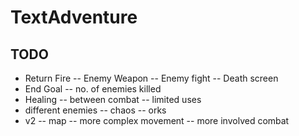 # TextAdventure

## TODO
- Return Fire
-- Enemy Weapon
-- Enemy fight
-- Death screen
- End Goal
-- no. of enemies killed
- Healing
-- between combat
-- limited uses
- different enemies
-- chaos
-- orks
- v2
-- map
-- more complex movement
-- more involved combat